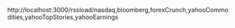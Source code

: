 http://localhost:3000/rssload/nasdaq,bloomberg,forexCrunch,yahooCommodities,yahooTopStories,yahooEarnings